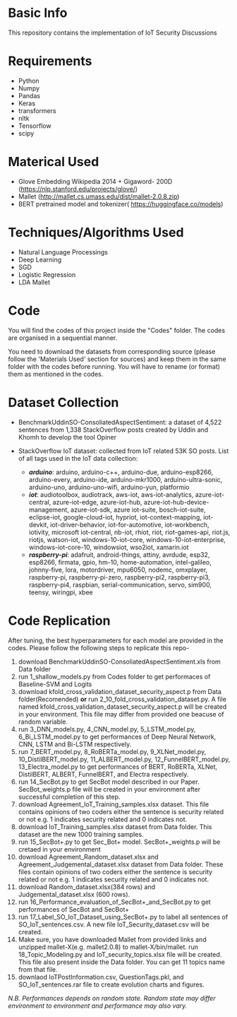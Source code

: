 # Basic Info
This repository contains the implementation of IoT Security Discussions
# Requirements

*   Python
*   Numpy
*   Pandas
*   Keras
*   transformers
*   nltk
*   Tensorflow
*   scipy

# Materical Used
*   Glove Embedding Wikipedia 2014 + Gigaword- 200D (https://nlp.stanford.edu/projects/glove/)
*   Mallet (http://mallet.cs.umass.edu/dist/mallet-2.0.8.zip)
*   BERT pretrained model and tokenizer( https://huggingface.co/models)

# Techniques/Algorithms Used
*   Natural Language Processings 
*   Deep Learning
*   SGD
*   Logistic Regression
*   LDA Mallet

# Code
You will find the codes of this project inside the "Codes" folder. The codes are organised in a sequential manner.

You need to download the datasets from corresponding source (please follow the 'Materials Used' section for sources) and keep them in the same folder with the codes before running. You will have to rename (or format) them as mentioned in the codes.

# Dataset Collection
*   BenchmarkUddinSO-ConsoliatedAspectSentiment: a dataset of 4,522 sentences from 1,338 StackOverflow posts created by Uddin and Khomh to develop the tool Opiner
*   StackOverflow IoT dataset: collected from IoT related 53K SO posts.
    List of all tags used in the IoT data collection:
    
    
    * ___arduino___: arduino, arduino-c++, arduino-due, arduino-esp8266, arduino-every, arduino-ide, arduino-mkr1000, arduino-ultra-sonic, arduino-uno, arduino-uno-wifi, arduino-yun, platformio
    * ___iot___: audiotoolbox, audiotrack, aws-iot, aws-iot-analytics, azure-iot-central, azure-iot-edge, azure-iot-hub, azure-iot-hub-device-management, azure-iot-sdk, azure iot-suite, bosch-iot-suite, eclipse-iot, google-cloud-iot, hypriot, iot-context-mapping, iot-devkit, iot-driver-behavior, iot-for-automotive, iot-workbench, iotivity, microsoft iot-central, nb-iot, rhiot, riot, riot-games-api, riot.js, riotjs, watson-iot, windows-10-iot-core, windows-10-iot-enterprise, windows-iot-core-10, windowsiot, wso2iot, xamarin.iot
    * ___raspberry-pi___: adafruit, android-things, attiny, avrdude, esp32, esp8266, firmata, gpio, hm-10, home-automation, intel-galileo, johnny-five, lora, motordriver, mpu6050, nodemc, omxplayer, raspberry-pi, raspberry-pi-zero, raspberry-pi2, raspberry-pi3, raspberry-pi4, raspbian, serial-communication, servo, sim900, teensy, wiringpi, xbee


# Code Replication
After tuning, the best hyperparameters for each model are provided in the codes. Please follow the following steps to replicate this repo- 
1. download BenchmarkUddinSO-ConsoliatedAspectSentiment.xls from Data folder
1. run 1_shallow_models.py from Codes folder to get performaces of Baseline-SVM and Logits
1. download kfold_cross_validation_dataset_security_aspect.p from Data folder(Recomended) **or** run 2_10_fold_cross_validation_dataset.py. A file named kfold_cross_validation_dataset_security_aspect.p will be created in your environment. This file may differ from provided one beacuse of random variable. 
1. run 3_DNN_models.py, 4_CNN_model.py, 5_LSTM_model.py, 6_Bi_LSTM_model.py to get performances of Deep Neural Network, CNN, LSTM and Bi-LSTM respectively.
1. run 7_BERT_model.py, 8_RoBERTa_model.py, 9_XLNet_model.py, 10_DistilBERT_model.py, 11_ALBERT_model.py, 12_FunnelBERT_model.py, 13_Electra_model.py to get performances of BERT, RoBERTa, XLNet, DistilBERT, ALBERT, FunnelBERT, and Electra respectively.
1. run 14_SecBot.py to get SecBot model described in our Paper. SecBot_weights.p file will be created in your environment after successful completion of this step. 
1. download Agreement_IoT_Training_samples.xlsx dataset. This file contains opinions of two coders either the sentence is security related or not e.g. 1 indicates security related and 0 indicates not. 
1. download IoT_Training_samples.xlsx dataset from Data folder. This dataset are the new 1000 training samples. 
1. run 15\_SecBot+.py to get Sec\_Bot+ model. SecBot+\_weights.p will be cretaed in your environment
1. download Agreement\_Random_dataset.xlsx and Agreement_Judgemental_dataset.xlsx dataset from Data folder. These files contain opinions of two coders either the sentence is security related or not e.g. 1 indicates security related and 0 indicates not.
1. download Random_dataset.xlsx(384 rows) and Judgemental_dataset.xlsx (600 rows).
1. run 16_Performance\_evaluation\_of\_SecBot\+\_and\_SecBot.py to get performances of SecBot and SecBot+
1. run 17_Label_SO_IoT_Dataset_using_SecBot+.py to label all sentences of SO_IoT_sentences.csv. A new file IoT_Security_dataset.csv will be created.
1. Make sure, you have downloaded Mallet from provided links and unzipped mallet-X(e.g. mallet2.0.8) to mallet-X/bin/mallet. run 18_Topic_Modeling.py and IoT_security_topics.xlsx file will be created. This file also present inside the Data folder. You can get 11 topics name from that file.
1. downlaod IoTPostInformation.csv, QuestionTags.pkl, and SO_IoT_sentences.rar file to create evolution charts and figures.

_N.B. Performances depends on random state. Random state may differ environment to environment and performance may also vary._
